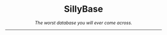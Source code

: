 <h1 align="center">SillyBase</h1>
<p align="center"><i>The worst database you will ever come across.</i></p>
<hr>
